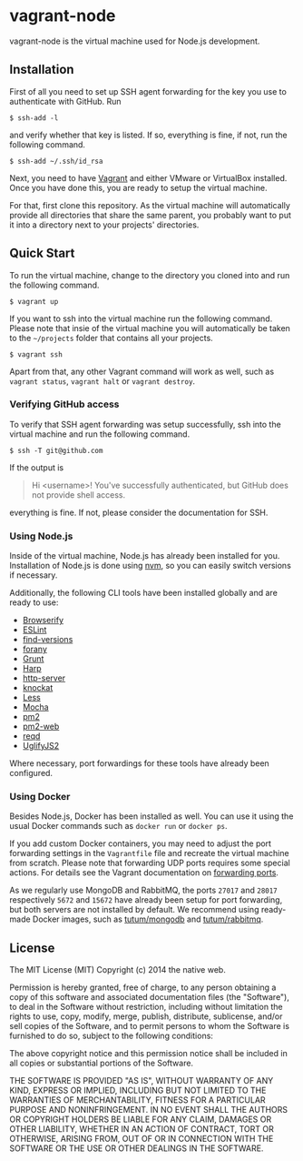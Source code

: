# vagrant-node

vagrant-node is the virtual machine used for Node.js development.

## Installation

First of all you need to set up SSH agent forwarding for the key you use to authenticate with GitHub. Run

    $ ssh-add -l

and verify whether that key is listed. If so, everything is fine, if not, run the following command.

    $ ssh-add ~/.ssh/id_rsa

Next, you need to have [Vagrant](http://www.vagrantup.com/) and either VMware or VirtualBox installed. Once you have done this, you are ready to setup the virtual machine.

For that, first clone this repository. As the virtual machine will automatically provide all directories that share the same parent, you probably want to put it into a directory next to your projects' directories.

## Quick Start

To run the virtual machine, change to the directory you cloned into and run the following command.

    $ vagrant up

If you want to ssh into the virtual machine run the following command. Please note that insie of the virtual machine you will automatically be taken to the `~/projects` folder that contains all your projects.

    $ vagrant ssh

Apart from that, any other Vagrant command will work as well, such as `vagrant status`, `vagrant halt` or `vagrant destroy`.

### Verifying GitHub access

To verify that SSH agent forwarding was setup successfully, ssh into the virtual machine and run the following command.

    $ ssh -T git@github.com

If the output is

> Hi &lt;username&gt;! You've successfully authenticated, but GitHub does not provide shell access.

everything is fine. If not, please consider the documentation for SSH.

### Using Node.js

Inside of the virtual machine, Node.js has already been installed for you. Installation of Node.js is done using [nvm](https://github.com/creationix/nvm), so you can easily switch versions if necessary.

Additionally, the following CLI tools have been installed globally and are ready to use:

- [Browserify](http://browserify.org/)
- [ESLint](http://eslint.org/)
- [find-versions](https://github.com/sindresorhus/find-versions)
- [forany](https://github.com/thenativeweb/forany)
- [Grunt](http://gruntjs.com/)
- [Harp](http://harpjs.com/)
- [http-server](https://github.com/nodeapps/http-server)
- [knockat](https://github.com/thenativeweb/knockat)
- [Less](http://lesscss.org/)
- [Mocha](http://mochajs.org/)
- [pm2](https://github.com/Unitech/pm2)
- [pm2-web](https://github.com/achingbrain/pm2-web)
- [reqd](https://github.com/thenativeweb/reqd)
- [UglifyJS2](http://lisperator.net/uglifyjs/)

Where necessary, port forwardings for these tools have already been configured.

### Using Docker

Besides Node.js, Docker has been installed as well. You can use it using the usual Docker commands such as `docker run` or `docker ps`.

If you add custom Docker containers, you may need to adjust the port forwarding settings in the `Vagrantfile` file and recreate the virtual machine from scratch. Please note that forwarding UDP ports requires some special actions. For details see the Vagrant documentation on [forwarding ports](https://docs.vagrantup.com/v2/networking/forwarded_ports.html).

As we regularly use MongoDB and RabbitMQ, the ports `27017` and `28017` respectively `5672` and `15672` have already been setup for port forwarding, but both servers are not installed by default. We recommend using ready-made Docker images, such as [tutum/mongodb](https://github.com/tutumcloud/tutum-docker-mongodb) and [tutum/rabbitmq](https://github.com/tutumcloud/tutum-docker-rabbitmq).

## License

The MIT License (MIT)
Copyright (c) 2014 the native web.

Permission is hereby granted, free of charge, to any person obtaining a copy of this software and associated documentation files (the "Software"), to deal in the Software without restriction, including without limitation the rights to use, copy, modify, merge, publish, distribute, sublicense, and/or sell copies of the Software, and to permit persons to whom the Software is furnished to do so, subject to the following conditions:

The above copyright notice and this permission notice shall be included in all copies or substantial portions of the Software.

THE SOFTWARE IS PROVIDED "AS IS", WITHOUT WARRANTY OF ANY KIND, EXPRESS OR IMPLIED, INCLUDING BUT NOT LIMITED TO THE WARRANTIES OF MERCHANTABILITY, FITNESS FOR A PARTICULAR PURPOSE AND NONINFRINGEMENT. IN NO EVENT SHALL THE AUTHORS OR COPYRIGHT HOLDERS BE LIABLE FOR ANY CLAIM, DAMAGES OR OTHER LIABILITY, WHETHER IN AN ACTION OF CONTRACT, TORT OR OTHERWISE, ARISING FROM, OUT OF OR IN CONNECTION WITH THE SOFTWARE OR THE USE OR OTHER DEALINGS IN THE SOFTWARE.
